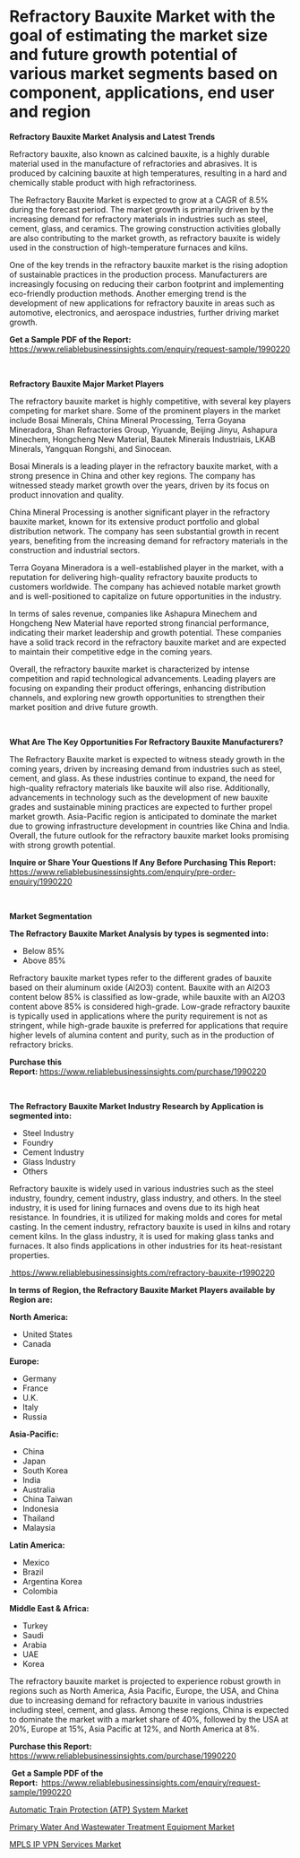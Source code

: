 <p><h1>Refractory Bauxite Market with the goal of estimating the market size and future growth potential of various market segments based on component, applications, end user and region</h1></p><p><strong>Refractory Bauxite Market Analysis and Latest Trends</strong></p>
<p><p>Refractory bauxite, also known as calcined bauxite, is a highly durable material used in the manufacture of refractories and abrasives. It is produced by calcining bauxite at high temperatures, resulting in a hard and chemically stable product with high refractoriness.</p><p>The Refractory Bauxite Market is expected to grow at a CAGR of 8.5% during the forecast period. The market growth is primarily driven by the increasing demand for refractory materials in industries such as steel, cement, glass, and ceramics. The growing construction activities globally are also contributing to the market growth, as refractory bauxite is widely used in the construction of high-temperature furnaces and kilns.</p><p>One of the key trends in the refractory bauxite market is the rising adoption of sustainable practices in the production process. Manufacturers are increasingly focusing on reducing their carbon footprint and implementing eco-friendly production methods. Another emerging trend is the development of new applications for refractory bauxite in areas such as automotive, electronics, and aerospace industries, further driving market growth.</p></p>
<p><strong>Get a Sample PDF of the Report:&nbsp;</strong> <a href="https://www.reliablebusinessinsights.com/enquiry/request-sample/1990220">https://www.reliablebusinessinsights.com/enquiry/request-sample/1990220</a></p>
<p>&nbsp;</p>
<p><strong>Refractory Bauxite Major Market Players</strong></p>
<p><p>The refractory bauxite market is highly competitive, with several key players competing for market share. Some of the prominent players in the market include Bosai Minerals, China Mineral Processing, Terra Goyana Mineradora, Shan Refractories Group, Yiyuande, Beijing Jinyu, Ashapura Minechem, Hongcheng New Material, Bautek Minerais Industriais, LKAB Minerals, Yangquan Rongshi, and Sinocean.</p><p>Bosai Minerals is a leading player in the refractory bauxite market, with a strong presence in China and other key regions. The company has witnessed steady market growth over the years, driven by its focus on product innovation and quality.</p><p>China Mineral Processing is another significant player in the refractory bauxite market, known for its extensive product portfolio and global distribution network. The company has seen substantial growth in recent years, benefiting from the increasing demand for refractory materials in the construction and industrial sectors.</p><p>Terra Goyana Mineradora is a well-established player in the market, with a reputation for delivering high-quality refractory bauxite products to customers worldwide. The company has achieved notable market growth and is well-positioned to capitalize on future opportunities in the industry.</p><p>In terms of sales revenue, companies like Ashapura Minechem and Hongcheng New Material have reported strong financial performance, indicating their market leadership and growth potential. These companies have a solid track record in the refractory bauxite market and are expected to maintain their competitive edge in the coming years.</p><p>Overall, the refractory bauxite market is characterized by intense competition and rapid technological advancements. Leading players are focusing on expanding their product offerings, enhancing distribution channels, and exploring new growth opportunities to strengthen their market position and drive future growth.</p></p>
<p>&nbsp;</p>
<p><strong>What Are The Key Opportunities For Refractory Bauxite Manufacturers?</strong></p>
<p><p>The Refractory Bauxite market is expected to witness steady growth in the coming years, driven by increasing demand from industries such as steel, cement, and glass. As these industries continue to expand, the need for high-quality refractory materials like bauxite will also rise. Additionally, advancements in technology such as the development of new bauxite grades and sustainable mining practices are expected to further propel market growth. Asia-Pacific region is anticipated to dominate the market due to growing infrastructure development in countries like China and India. Overall, the future outlook for the refractory bauxite market looks promising with strong growth potential.</p></p>
<p><strong>Inquire or Share Your Questions If Any Before Purchasing This Report:</strong> <a href="https://www.reliablebusinessinsights.com/enquiry/pre-order-enquiry/1990220">https://www.reliablebusinessinsights.com/enquiry/pre-order-enquiry/1990220</a></p>
<p>&nbsp;</p>
<p><strong>Market Segmentation</strong></p>
<p><strong>The Refractory Bauxite Market Analysis by types is segmented into:</strong></p>
<p><ul><li>Below 85%</li><li>Above 85%</li></ul></p>
<p><p>Refractory bauxite market types refer to the different grades of bauxite based on their aluminum oxide (Al2O3) content. Bauxite with an Al2O3 content below 85% is classified as low-grade, while bauxite with an Al2O3 content above 85% is considered high-grade. Low-grade refractory bauxite is typically used in applications where the purity requirement is not as stringent, while high-grade bauxite is preferred for applications that require higher levels of alumina content and purity, such as in the production of refractory bricks.</p></p>
<p><strong>Purchase this Report:&nbsp;</strong><a href="https://www.reliablebusinessinsights.com/purchase/1990220">https://www.reliablebusinessinsights.com/purchase/1990220</a></p>
<p>&nbsp;</p>
<p><strong>The Refractory Bauxite Market Industry Research by Application is segmented into:</strong></p>
<p><ul><li>Steel Industry</li><li>Foundry</li><li>Cement Industry</li><li>Glass Industry</li><li>Others</li></ul></p>
<p><p>Refractory bauxite is widely used in various industries such as the steel industry, foundry, cement industry, glass industry, and others. In the steel industry, it is used for lining furnaces and ovens due to its high heat resistance. In foundries, it is utilized for making molds and cores for metal casting. In the cement industry, refractory bauxite is used in kilns and rotary cement kilns. In the glass industry, it is used for making glass tanks and furnaces. It also finds applications in other industries for its heat-resistant properties.</p></p>
<p><a href="https://www.reliablebusinessinsights.com/refractory-bauxite-r1990220">&nbsp;https://www.reliablebusinessinsights.com/refractory-bauxite-r1990220</a></p>
<p><strong>In terms of Region, the Refractory Bauxite Market Players available by Region are:</strong></p>
<p>
    <p> <strong> North America: </strong>
        <ul>
            <li>United States</li>
            <li>Canada</li>
        </ul>
        </p> 
    <p> <strong> Europe: </strong>
        <ul>
            <li>Germany</li>
            <li>France</li>
            <li>U.K.</li>
            <li>Italy</li>
            <li>Russia</li>
        </ul>
        </p> 
    <p> <strong> Asia-Pacific: </strong>
        <ul>
            <li>China</li>
            <li>Japan</li>
            <li>South Korea</li>
            <li>India</li>
            <li>Australia</li>
            <li>China Taiwan</li>
            <li>Indonesia</li>
            <li>Thailand</li>
            <li>Malaysia</li>
        </ul>
        </p> 
    <p> <strong> Latin America: </strong>
        <ul>
            <li>Mexico</li>
            <li>Brazil</li>
            <li>Argentina Korea</li>
            <li>Colombia</li>
        </ul>
        </p> 
    <p> <strong> Middle East & Africa: </strong>
        <ul>
            <li>Turkey</li>
            <li>Saudi</li>
            <li>Arabia</li>
            <li>UAE</li>
            <li>Korea</li>
        </ul>
    </p>
    </p>
<p><p>The refractory bauxite market is projected to experience robust growth in regions such as North America, Asia Pacific, Europe, the USA, and China due to increasing demand for refractory bauxite in various industries including steel, cement, and glass. Among these regions, China is expected to dominate the market with a market share of 40%, followed by the USA at 20%, Europe at 15%, Asia Pacific at 12%, and North America at 8%.</p></p>
<p><strong>Purchase this Report: </strong><a href="https://www.reliablebusinessinsights.com/purchase/1990220">https://www.reliablebusinessinsights.com/purchase/1990220</a></p>
<p>&nbsp;<strong>Get a Sample PDF of the Report:&nbsp;&nbsp;</strong><a href="https://www.reliablebusinessinsights.com/enquiry/request-sample/1990220">https://www.reliablebusinessinsights.com/enquiry/request-sample/1990220</a></p>
<p><strong></strong></p>
<p><p><a href="https://issuu.com/reportprime-2/docs/automatic-train-protection-atp-system-market-size-">Automatic Train Protection (ATP) System Market</a></p><p><a href="https://github.com/jsmusil/Market-Research-Report-List-4/blob/main/primary-water-and-wastewater-treatment-equipment-market.md">Primary Water And Wastewater Treatment Equipment Market</a></p><p><a href="https://github.com/RickHolmes3/Market-Research-Report-List-5/blob/main/mpls-ip-vpn-services-market.md">MPLS IP VPN Services Market</a></p></p>